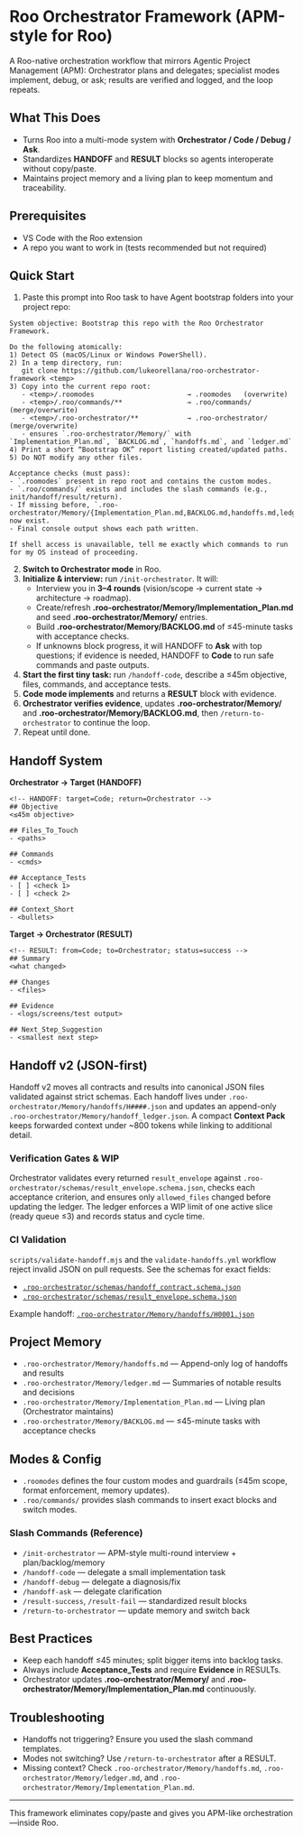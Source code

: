 # Roo Orchestrator Framework (APM-style for Roo)

A Roo-native orchestration workflow that mirrors Agentic Project Management (APM): Orchestrator plans and delegates; specialist modes implement, debug, or ask; results are verified and logged, and the loop repeats.

## What This Does
- Turns Roo into a multi-mode system with **Orchestrator / Code / Debug / Ask**.
- Standardizes **HANDOFF** and **RESULT** blocks so agents interoperate without copy/paste.
- Maintains project memory and a living plan to keep momentum and traceability.

## Prerequisites
- VS Code with the Roo extension
- A repo you want to work in (tests recommended but not required)

## Quick Start

1. Paste this prompt into Roo task to have Agent bootstrap folders into your project repo:
```
System objective: Bootstrap this repo with the Roo Orchestrator Framework.

Do the following atomically:
1) Detect OS (macOS/Linux or Windows PowerShell).
2) In a temp directory, run:
   git clone https://github.com/lukeorellana/roo-orchestrator-framework <temp>
3) Copy into the current repo root:
   - <temp>/.roomodes                       → .roomodes   (overwrite)
   - <temp>/.roo/commands/**                → .roo/commands/ (merge/overwrite)
   - <temp>/.roo-orchestrator/**            → .roo-orchestrator/ (merge/overwrite)
   - ensures `.roo-orchestrator/Memory/` with `Implementation_Plan.md`, `BACKLOG.md`, `handoffs.md`, and `ledger.md`
4) Print a short “Bootstrap OK” report listing created/updated paths.
5) Do NOT modify any other files.

Acceptance checks (must pass):
- `.roomodes` present in repo root and contains the custom modes.
- `.roo/commands/` exists and includes the slash commands (e.g., init/handoff/result/return).
- If missing before, `.roo-orchestrator/Memory/{Implementation_Plan.md,BACKLOG.md,handoffs.md,ledger.md}` now exist.
- Final console output shows each path written.

If shell access is unavailable, tell me exactly which commands to run for my OS instead of proceeding.

```
2. **Switch to Orchestrator mode** in Roo.
3. **Initialize & interview:** run `/init-orchestrator`. It will:
   - Interview you in **3–4 rounds** (vision/scope → current state → architecture → roadmap).
   - Create/refresh **.roo-orchestrator/Memory/Implementation_Plan.md** and seed **.roo-orchestrator/Memory/** entries.
   - Build **.roo-orchestrator/Memory/BACKLOG.md** of ≤45-minute tasks with acceptance checks.
   - If unknowns block progress, it will HANDOFF to **Ask** with top questions; if evidence is needed, HANDOFF to **Code** to run safe commands and paste outputs.
4. **Start the first tiny task:** run `/handoff-code`, describe a ≤45m objective, files, commands, and acceptance tests.
5. **Code mode implements** and returns a **RESULT** block with evidence.
6. **Orchestrator verifies evidence**, updates **.roo-orchestrator/Memory/** and **.roo-orchestrator/Memory/BACKLOG.md**, then `/return-to-orchestrator` to continue the loop.
7. Repeat until done.

## Handoff System
**Orchestrator → Target (HANDOFF)**
```
<!-- HANDOFF: target=Code; return=Orchestrator -->
## Objective
<≤45m objective>

## Files_To_Touch
- <paths>

## Commands
- <cmds>

## Acceptance_Tests
- [ ] <check 1>
- [ ] <check 2>

## Context_Short
- <bullets>
```

**Target → Orchestrator (RESULT)**
```
<!-- RESULT: from=Code; to=Orchestrator; status=success -->
## Summary
<what changed>

## Changes
- <files>

## Evidence
- <logs/screens/test output>

## Next_Step_Suggestion
- <smallest next step>
```

## Handoff v2 (JSON-first)
Handoff v2 moves all contracts and results into canonical JSON files validated against strict schemas. Each handoff lives under `.roo-orchestrator/Memory/handoffs/H####.json` and updates an append-only `.roo-orchestrator/Memory/handoff_ledger.json`. A compact **Context Pack** keeps forwarded context under ~800 tokens while linking to additional detail.

### Verification Gates & WIP
Orchestrator validates every returned `result_envelope` against `.roo-orchestrator/schemas/result_envelope.schema.json`, checks each acceptance criterion, and ensures only `allowed_files` changed before updating the ledger. The ledger enforces a WIP limit of one active slice (ready queue ≤3) and records status and cycle time.

### CI Validation
`scripts/validate-handoff.mjs` and the `validate-handoffs.yml` workflow reject invalid JSON on pull requests. See the schemas for exact fields:
- [`.roo-orchestrator/schemas/handoff_contract.schema.json`](.roo-orchestrator/schemas/handoff_contract.schema.json)
- [`.roo-orchestrator/schemas/result_envelope.schema.json`](.roo-orchestrator/schemas/result_envelope.schema.json)

Example handoff: [`.roo-orchestrator/Memory/handoffs/H0001.json`](.roo-orchestrator/Memory/handoffs/H0001.json)

## Project Memory
- `.roo-orchestrator/Memory/handoffs.md` — Append-only log of handoffs and results
- `.roo-orchestrator/Memory/ledger.md` — Summaries of notable results and decisions
- `.roo-orchestrator/Memory/Implementation_Plan.md` — Living plan (Orchestrator maintains)
- `.roo-orchestrator/Memory/BACKLOG.md` — ≤45-minute tasks with acceptance checks

## Modes & Config
- `.roomodes` defines the four custom modes and guardrails (≤45m scope, format enforcement, memory updates).
- `.roo/commands/` provides slash commands to insert exact blocks and switch modes.

### Slash Commands (Reference)
- `/init-orchestrator` — APM-style multi-round interview + plan/backlog/memory
- `/handoff-code` — delegate a small implementation task
- `/handoff-debug` — delegate a diagnosis/fix
- `/handoff-ask` — delegate clarification
- `/result-success`, `/result-fail` — standardized result blocks
- `/return-to-orchestrator` — update memory and switch back

## Best Practices
- Keep each handoff ≤45 minutes; split bigger items into backlog tasks.
- Always include **Acceptance_Tests** and require **Evidence** in RESULTs.
- Orchestrator updates **.roo-orchestrator/Memory/** and **.roo-orchestrator/Memory/Implementation_Plan.md** continuously.

## Troubleshooting
- Handoffs not triggering? Ensure you used the slash command templates.
- Modes not switching? Use `/return-to-orchestrator` after a RESULT.
- Missing context? Check `.roo-orchestrator/Memory/handoffs.md`, `.roo-orchestrator/Memory/ledger.md`, and `.roo-orchestrator/Memory/Implementation_Plan.md`.

---
This framework eliminates copy/paste and gives you APM-like orchestration—inside Roo.
